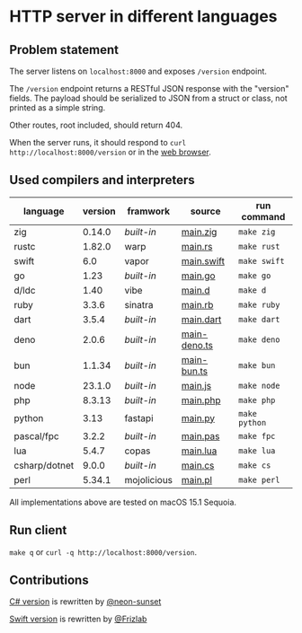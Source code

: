 # HTTP server in different languages

## Problem statement

The server listens on `localhost:8000` and exposes `/version` endpoint.

The `/version` endpoint returns a RESTful JSON response with the "version"
fields. The payload should be serialized to JSON from a struct or class,
not printed as a simple string.

Other routes, root included, should return 404.

When the server runs, it should respond to `curl http://localhost:8000/version`
or in the [web browser](http://localhost:8000/version).

## Used compilers and interpreters

| language | version | framwork | source | run command |
| --- | --- | --- | --- | --- |
| zig |  0.14.0 | *built-in* | [main.zig](./main.zig) | `make zig` |
| rustc |  1.82.0 | warp | [main.rs](./main.rs) | `make rust` |
| swift |  6.0 | vapor | [main.swift](./main.swift) | `make swift` |
| go |  1.23 | *built-in* | [main.go](./main.go) | `make go` |
| d/ldc | 1.40 | vibe | [main.d](./main.d) | `make d` |
| ruby |  3.3.6 | sinatra | [main.rb](./main.rb) | `make ruby` |
| dart |  3.5.4 | *built-in* | [main.dart](./main.dart) | `make dart` |
| deno |  2.0.6 | *built-in* | [main-deno.ts](./main-deno.ts) | `make deno` |
| bun |  1.1.34 | *built-in* | [main-bun.ts](./main-bun.ts) | `make bun` |
| node |  23.1.0 | *built-in* | [main.js](./main.js) | `make node` |
| php |  8.3.13 | *built-in* | [main.php](./main.php) | `make php` |
| python |  3.13 | fastapi | [main.py](./main.py) | `make python` |
| pascal/fpc | 3.2.2 | *built-in* | [main.pas](./main.pas) | `make fpc` |
| lua |  5.4.7 | copas | [main.lua](./main.lua) | `make lua` |
| csharp/dotnet | 9.0.0 | *built-in* | [main.cs](./main.cs) | `make cs` |
| perl | 5.34.1 | mojolicious | [main.pl](./main.pl) | `make perl` |

All implementations above are tested on macOS 15.1 Sequoia.

## Run client

`make q` or `curl -q http://localhost:8000/version`.

## Contributions

[C# version](./main.cs) is rewritten by [@neon-sunset](https://www.github.com/neon-sunset)

[Swift version](./main.swift) is rewritten by [@Frizlab](https://www.github.com/Frizlab)
